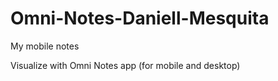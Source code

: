 # Omni-Notes-Daniell-Mesquita

My mobile notes

Visualize with Omni Notes app (for mobile and desktop)
